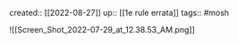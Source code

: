 ---
---
created:: [[2022-08-27]]
up:: [[1e rule errata]]
tags:: #mosh 

![[Screen_Shot_2022-07-29_at_12.38.53_AM.png]]